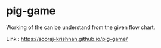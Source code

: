 # pig-game
Working of the can be understand from the given flow chart.

Link : https://sooraj-krishnan.github.io/pig-game/
